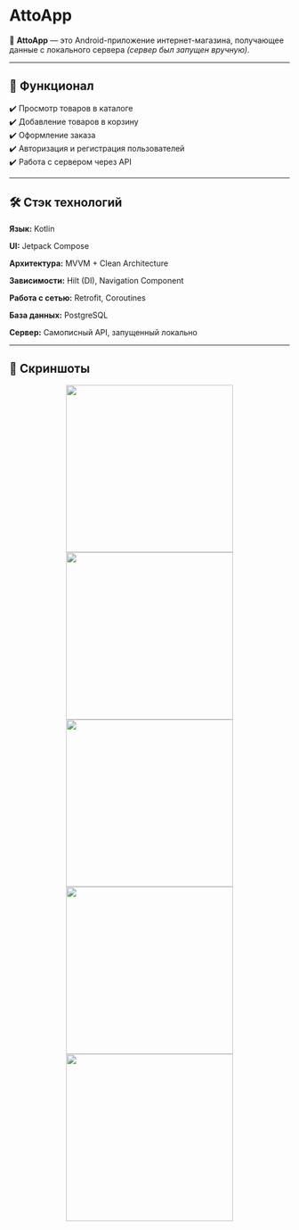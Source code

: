 # AttoApp

🛒 **AttoApp** — это Android-приложение интернет-магазина, получающее данные с локального сервера *(сервер был запущен вручную).*

---

## 🚀 Функционал  

✔️ Просмотр товаров в каталоге  
✔️ Добавление товаров в корзину  
✔️ Оформление заказа  
✔️ Авторизация и регистрация пользователей  
✔️ Работа с сервером через API  

---

## 🛠 Стэк технологий  

**Язык:** Kotlin  

**UI:** Jetpack Compose  

**Архитектура:** MVVM + Clean Architecture  

**Зависимости:** Hilt (DI), Navigation Component  

**Работа с сетью:** Retrofit, Coroutines  

**База данных:** PostgreSQL  

**Сервер:** Самописный API, запущенный локально  

---

## 📸 Скриншоты  

<p align="center">
  <img src="https://github.com/user-attachments/assets/00065312-43f0-4855-873d-f5873eb27ee7" width="300"/>
  <img src="https://github.com/user-attachments/assets/9a4741f9-a1f2-4ce7-b9f1-1e9e5029de84" width="300"/>
  <img src="https://github.com/user-attachments/assets/5911442e-fe6c-408a-aab0-f64a45125466" width="300"/>
  <img src="https://github.com/user-attachments/assets/5e6a1eb4-7bed-41d8-bf4f-f29a39b3aa8d" width="300"/>
  <img src="https://github.com/user-attachments/assets/79eaa669-ce72-4380-8472-ab8b68fb4d21" width="300"/>
</p>
